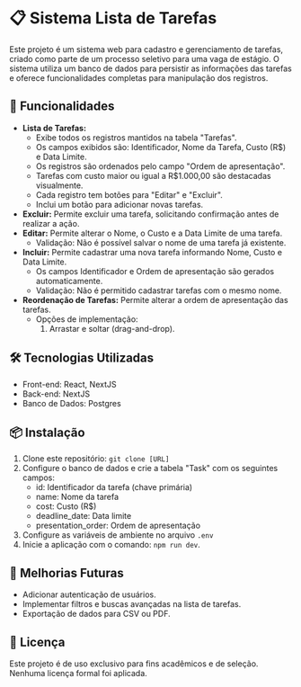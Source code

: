<!DOCTYPE html>
<html lang="pt-br">
<head>
    <meta charset="UTF-8">
    <meta name="viewport" content="width=device-width, initial-scale=1.0">
</head>
<body>
    <h1>📋 Sistema Lista de Tarefas</h1>
    <p>
        Este projeto é um sistema web para cadastro e gerenciamento de tarefas, criado como parte de um processo seletivo para uma vaga de estágio. O sistema utiliza um banco de dados para persistir as informações das tarefas e oferece funcionalidades completas para manipulação dos registros.
    </p>

  <h2>🚀 Funcionalidades</h2>
    <ul>
        <li>
            <strong>Lista de Tarefas:</strong> 
            <ul>
                <li>Exibe todos os registros mantidos na tabela "Tarefas".</li>
                <li>Os campos exibidos são: Identificador, Nome da Tarefa, Custo (R$) e Data Limite.</li>
                <li>Os registros são ordenados pelo campo "Ordem de apresentação".</li>
                <li>Tarefas com custo maior ou igual a R$1.000,00 são destacadas visualmente.</li>
                <li>Cada registro tem botões para "Editar" e "Excluir".</li>
                <li>Inclui um botão para adicionar novas tarefas.</li>
            </ul>
        </li>
        <li>
            <strong>Excluir:</strong> Permite excluir uma tarefa, solicitando confirmação antes de realizar a ação.
        </li>
        <li>
            <strong>Editar:</strong> Permite alterar o Nome, o Custo e a Data Limite de uma tarefa. 
            <ul>
                <li>Validação: Não é possível salvar o nome de uma tarefa já existente.</li>
            </ul>
        </li>
        <li>
            <strong>Incluir:</strong> Permite cadastrar uma nova tarefa informando Nome, Custo e Data Limite.
            <ul>
                <li>Os campos Identificador e Ordem de apresentação são gerados automaticamente.</li>
                <li>Validação: Não é permitido cadastrar tarefas com o mesmo nome.</li>
            </ul>
        </li>
        <li>
            <strong>Reordenação de Tarefas:</strong> Permite alterar a ordem de apresentação das tarefas.
            <ul>
                <li>Opções de implementação:
                    <ol>
                        <li>Arrastar e soltar (drag-and-drop).</li>
                    </ol>
                </li>
            </ul>
        </li>
    </ul>

  <h2>🛠️ Tecnologias Utilizadas</h2>
    <ul>
        <li>Front-end: React, NextJS</li>
        <li>Back-end: NextJS</li>
        <li>Banco de Dados: Postgres</li>
    </ul>

  <h2>📦 Instalação</h2>
    <ol>
        <li>Clone este repositório: <code>git clone [URL]</code></li>
        <li>Configure o banco de dados e crie a tabela "Task" com os seguintes campos:
            <ul>
                <li>id: Identificador da tarefa (chave primária)</li>
                <li>name: Nome da tarefa</li>
                <li>cost: Custo (R$)</li>
                <li>deadline_date: Data limite</li>
                <li>presentation_order: Ordem de apresentação</li>
            </ul>
        </li>
        <li>Configure as variáveis de ambiente no arquivo <code>.env</code></li>
        <li>Inicie a aplicação com o comando: <code>npm run dev</code>.</li>
    </ol>

  <h2>🎨 Melhorias Futuras</h2>
    <ul>
        <li>Adicionar autenticação de usuários.</li>
        <li>Implementar filtros e buscas avançadas na lista de tarefas.</li>
        <li>Exportação de dados para CSV ou PDF.</li>
    </ul>

  <h2>📄 Licença</h2>
    <p>Este projeto é de uso exclusivo para fins acadêmicos e de seleção. Nenhuma licença formal foi aplicada.</p>
</body>
</html>
